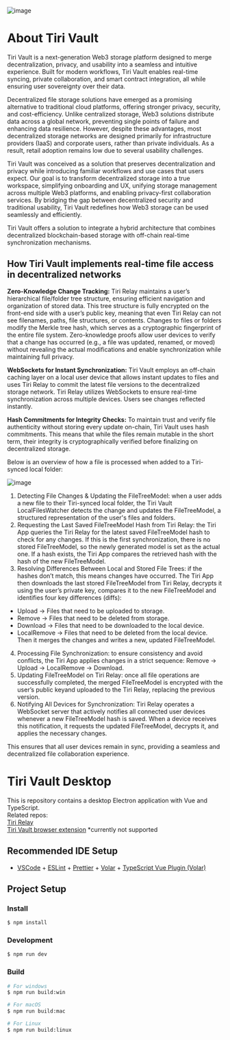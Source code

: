 ![image](https://github.com/user-attachments/assets/023f10dc-3d8e-4f63-b492-873fd884b3af)

# About Tiri Vault

Tiri Vault is a next-generation Web3 storage platform designed to merge decentralization, privacy, and usability into a seamless and intuitive experience. Built for modern workflows, Tiri Vault enables real-time syncing, private collaboration, and smart contract integration, all while ensuring user sovereignty over their data.

Decentralized file storage solutions have emerged as a promising alternative to traditional cloud platforms, offering stronger privacy, security, and cost-efficiency. Unlike centralized storage, Web3 solutions distribute data across a global network, preventing single points of failure and enhancing data resilience. However, despite these advantages, most decentralized storage networks are designed primarily for infrastructure providers (IaaS) and corporate users, rather than private individuals. As a result, retail adoption remains low due to several usability challenges.

Tiri Vault was conceived as a solution that preserves decentralization and privacy while introducing familiar workflows and use cases that users expect. Our goal is to transform decentralized storage into a true workspace, simplifying onboarding and UX, unifying storage management across multiple Web3 platforms, and enabling privacy-first collaboration services. By bridging the gap between decentralized security and traditional usability, Tiri Vault redefines how Web3 storage can be used seamlessly and efficiently.

Tiri Vault offers a solution to integrate a hybrid architecture that combines decentralized blockchain-based storage with off-chain real-time synchronization mechanisms.

## How Tiri Vault implements real-time file access in decentralized networks

<b>Zero-Knowledge Change Tracking:</b> Tiri Relay maintains a user’s hierarchical file/folder tree structure, ensuring efficient navigation and organization of stored data. This tree structure is fully encrypted on the front-end side with a user’s public key, meaning that even Tiri Relay can not see filenames, paths, file structures, or contents. Changes to files or folders modify the Merkle tree hash, which serves as a cryptographic fingerprint of the entire file system. Zero-knowledge proofs allow user devices to verify that a change has occurred (e.g., a file was updated, renamed, or moved) without revealing the actual modifications and enable synchronization while maintaining full privacy.

<b>WebSockets for Instant Synchronization:</b> Tiri Vault employs an off-chain caching layer on a local user device that allows instant updates to files and uses Tiri Relay to commit the latest file versions to the decentralized storage network. Tiri Relay utilizes WebSockets to ensure real-time synchronization across multiple devices. Users see changes reflected instantly.

<b>Hash Commitments for Integrity Checks:</b> To maintain trust and verify file authenticity without storing every update on-chain, Tiri Vault uses hash commitments. This means that while the files remain mutable in the short term, their integrity is cryptographically verified before finalizing on decentralized storage.

Below is an overview of how a file is processed when added to a Tiri-synced local folder:

![image](https://github.com/user-attachments/assets/4fecc124-a521-44fd-b7e9-d3821891dfde)

1. Detecting File Changes & Updating the FileTreeModel: when a user adds a new file to their Tiri-synced local folder, the Tiri Vault LocalFilesWatcher detects the change and updates the FileTreeModel, a structured representation of the user's files and folders.
2. Requesting the Last Saved FileTreeModel Hash from Tiri Relay: the Tiri App queries the Tiri Relay for the latest saved FileTreeModel hash to check for any changes. If this is the first synchronization, there is no stored FileTreeModel, so the newly generated model is set as the actual one. If a hash exists, the Tiri App compares the retrieved hash with the hash of the new FileTreeModel.
3. Resolving Differences Between Local and Stored File Trees: if the hashes don’t match, this means changes have occurred. The Tiri App then downloads the last stored FileTreeModel from Tiri Relay, decrypts it using the user’s private key, compares it to the new FileTreeModel and identifies four key differences (diffs):
- Upload → Files that need to be uploaded to storage.
- Remove → Files that need to be deleted from storage.
- Download → Files that need to be downloaded to the local device.
- LocalRemove → Files that need to be deleted from the local device.  
Then it merges the changes and writes a new, updated FileTreeModel.
4. Processing File Synchronization: to ensure consistency and avoid conflicts, the Tiri App applies changes in a strict sequence: Remove → Upload → LocalRemove → Download.
5. Updating FileTreeModel on Tiri Relay: once all file operations are successfully completed, the merged FileTreeModel is encrypted with the user’s public keyand uploaded to the Tiri Relay, replacing the previous version.
6. Notifying All Devices for Synchronization: Tiri Relay operates a WebSocket server that actively notifies all connected user devices whenever a new FileTreeModel hash is saved. When a device receives this notification, it requests the updated FileTreeModel, decrypts it, and applies the necessary changes.
 
This ensures that all user devices remain in sync, providing a seamless and decentralized file collaboration experience.

# Tiri Vault Desktop

This is repository contains a desktop Electron application with Vue and TypeScript.  
Related repos:  
[Tiri Relay](https://github.com/Boring-Software-Nation/Tiri-relay)  
[Tiri Vault browser extension](https://github.com/Boring-Software-Nation/Tiri-vault-extension) *currently not supported

## Recommended IDE Setup

- [VSCode](https://code.visualstudio.com/) + [ESLint](https://marketplace.visualstudio.com/items?itemName=dbaeumer.vscode-eslint) + [Prettier](https://marketplace.visualstudio.com/items?itemName=esbenp.prettier-vscode) + [Volar](https://marketplace.visualstudio.com/items?itemName=Vue.volar) + [TypeScript Vue Plugin (Volar)](https://marketplace.visualstudio.com/items?itemName=Vue.vscode-typescript-vue-plugin)

## Project Setup

### Install

```bash
$ npm install
```

### Development

```bash
$ npm run dev
```

### Build

```bash
# For windows
$ npm run build:win

# For macOS
$ npm run build:mac

# For Linux
$ npm run build:linux
```
